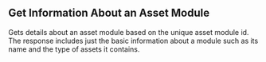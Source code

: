 Get Information About an Asset Module
-------------------------------------
Gets details about an asset module based on the unique asset module id. The response
includes just the basic information about a module such as its name and the type of
assets it contains.